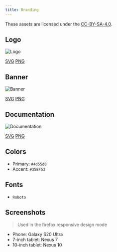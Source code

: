 ```yaml
---
title: Branding
---
```


These assets are licensed under the [CC-BY-SA-4.0](https://github.com/LinwoodDev/Quokka/blob/develop/BRANDING_LICENSE).

## Logo

![Logo](/img/logo.svg)

[SVG](/img/logo.svg) [PNG](/img/logo.png)

## Banner

![Banner](/img/banner.svg)

[SVG](/img/banner.svg) [PNG](/img/banner.png)

## Documentation

![Documentation](/img/docs.svg)

[SVG](/img/docs.svg) [PNG](/img/docs.png)

## Colors

* Primary: `#4d55d8`
* Accent: `#35EF53`  

## Fonts

* `Roboto`

## Screenshots

> Used in the firefox responsive design mode

* Phone: Galaxy S20 Ultra
* 7-inch tablet: Nexus 7
* 10-inch tablet: Nexus 10
